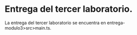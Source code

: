 # Entrega del tercer laboratorio.

La entrega del tercer laboratorio se encuentra en entrega-modulo3>src>main.ts.